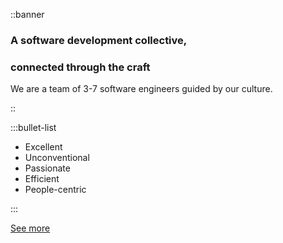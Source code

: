 ::banner

### A software development collective,
### connected through the craft

We are a team of 3-7 software engineers guided by our culture.

::

:::bullet-list

- Excellent
- Unconventional
- Passionate
- Efficient
- People-centric

:::

[See more](our-collective.md)
